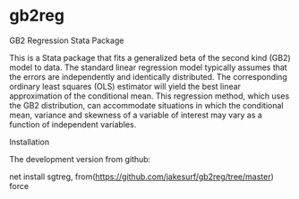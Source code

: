 # gb2reg

GB2 Regression Stata Package

This is a Stata package that fits a generalized beta of the second kind (GB2) model to data. The standard linear regression model typically assumes that the errors are independently and identically distributed. The corresponding ordinary least squares (OLS) estimator will yield the best linear approximation of the conditional mean. This regression method, which uses the GB2 distribution, can accommodate situations in which the conditional mean, variance and skewness of a variable of interest may vary as a function of independent variables. 

Installation

The development version from github:

net install sgtreg, from(https://github.com/jakesurf/gb2reg/tree/master) force
